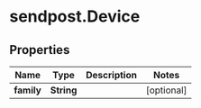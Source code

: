# sendpost.Device

## Properties

Name | Type | Description | Notes
------------ | ------------- | ------------- | -------------
**family** | **String** |  | [optional] 



